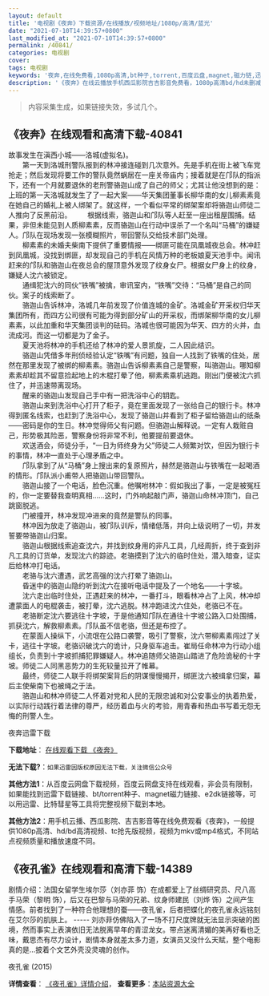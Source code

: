 ```yaml
---
layout: default
title: '电视剧《夜奔》下载资源/在线播放/视频地址/1080p/高清/蓝光'
date: "2021-07-10T14:39:57+0800"
last_modified_at: "2021-07-10T14:39:57+0800"
permalink: /40841/
categories: 电视剧
cover:
tags: 电视剧
keywords: '夜奔,在线免费看,1080p高清,bt种子,torrent,百度云盘,magnet,磁力链,迅雷下载资源'
description: '《夜奔》在线云播放手机西瓜影院吉吉影音免费看，1080p高清bd/hd未删减完整版和tc抢先枪版，mkv/mp4格式，附带bt/torrent种子、magnet/磁力链、百度云盘、网盘资源迅雷下载链接'
---
```


>内容采集生成，如果链接失效，多试几个。


## 《夜奔》在线观看和高清下载-40841

故事发生在滇西小城&mdash;—洛城(虚拟名)。<br />　　第一天到洛城刑警队报到的林冲接连碰到几次意外。先是手机在街上被飞车党抢走；然后发现将要工作的警队竟然蜗居在一座关帝庙内；接着就是在邝队的指派下，还有一个月就要退休的老刑警骆迦山成了自己的师父；尤其让他没想到的是：上班的第一天洛城就发生了了一起大案&mdash;—华天集团董事长柳华南的女儿柳素素竟在她自己的婚礼上被人绑架了。就这样，一个看似平常的绑架案却将骆迦山师徒二人推向了反黑前沿。 　　根据线索，骆迦山和邝队等人赶至一座出租屋围捕。结果，非但未能见到人质柳素素，反而骆迦山在行动中误杀了一个名叫&ldquo;马桶”的嫌疑人。邝队在现场发现一张模糊照片，带回警队交给技术部门处理。<br />　　柳素素的未婚夫柴南下提供了重要情报&mdash;—绑匪可能在凤凰城夜总会。林冲赶到凤凰城，没找到绑匪，却发现自己的手机在风情万种的老板娘夏天池手中。闻讯赶来的邝队和骆迦山在夜总会的屋顶意外发现了纹身女尸。根据女尸身上的纹身，嫌疑人沈六被锁定。<br />　　通缉犯沈六的同伙“铁嘴”被擒，审讯室内，“铁嘴”交待：&ldquo;马桶”是自己的同伙。案子的线索断了。<br />　　骆迦山告诉林冲，洛城几年前发现了价值连城的金矿。洛城金矿开采权归华天集团所有，而四方公司很有可能为得到部分矿山的开采权，而绑架柳华南的女儿柳素素，以此加重和华天集团谈判的砝码。洛城也很可能因为华天、四方的火并，血流成河。而这一切都是为了金子。<br />　　夏天池将林冲的手机还给了林冲的爱人景凯旋，二人因此结识。<br />　　骆迦山凭借多年刑侦经验认定&ldquo;铁嘴”有问题，独自一人找到了铁嘴的住处，居然在那里发现了被绑的柳素素。骆迦山告诉柳素素自己是警察，叫骆迦山。哪知柳素素却趁其不留意捡起地上的木棍打晕了他，柳素素乘机逃跑。刚出门便被沈六抓住了，并迅速带离现场。<br />　　醒来的骆迦山发现自己手中有一把洗浴中心的钥匙。<br />　　骆迦山来到洗浴中心打开了柜子，竟在里面发现了一张给自己的银行卡。林冲得到匿名线索，也赶到了洗浴中心，发现了骆迦山并看到了柜子留给骆迦山的纸条&mdash;—密码是你的生日。林冲觉得师父有问题。但骆迦山解释说。一定有人栽赃自己，形势极其险恶，警察身份将非常不利，他要提前要退休。<br />　　欢送酒会，师徒分手，&ldquo;一日为师终身为父&rdquo;师徒二人频繁对饮，但因为银行卡的事情，林冲一直处于心理矛盾之中。<br />　　邝队拿到了从“马桶”身上搜出来的复原照片，赫然是骆迦山与铁嘴在一起喝酒的情形。邝队派小甫带人把骆迦山带回警队。<br />　　骆迦山接了一个电话，脸色沉重。他嘱咐林冲：假如我出了事，一定是被冤枉的，你一定要替我查明真相……这时，门外响起敲门声，骆迦山命林冲顶门，自己跳窗脱逃。<br />　　门被撞开，林冲发现冲进来的竟然是警队的同事。<br />　　林冲因为放走了骆迦山，被邝队训斥，情绪低落，并向上级说明了一切，并发誓要带骆迦山归案。<br />　　骆迦山根据线索追查沈六，并找到纹身用的非凡工具，几经周折，终于查到非凡工具的订货单，发现沈六的踪迹。老骆摸到了沈六的临时住处，潜入暗查，证实后给林冲打电话。<br />　　老骆与沈六遭遇，武艺高强的沈六打晕了骆迦山。<br />　　昏迷中的骆迦山隐约听到沈六在接听电话中提及了一个地名&mdash;—十字坡。<br />　　沈六走出临时住处，正遇赶来的林冲，一番打斗，眼看林冲占了上风，林冲却遭蒙面人的电棍袭击，被打晕，沈六逃脱。林冲跑进沈六住处，老骆已不在。<br />　　老骆断定沈六要逃往十字坡，于是他通知邝队在通往十字坡公路入口处围捕，抓获沈六，解救柳素素。邝队虽不信老骆，但还是布控了。<br />　　在蒙面人操纵下，小流氓在公路口袭警，吸引了警察，沈六带柳素素闯过了关卡，逃往十字坡。老骆识破沈六的诡计，只身驱车追击。崔局任命林冲为行动小组组长，负责到十字坡抓捕犯罪嫌疑人。林冲追随师父骆迦山踏进了危险诡秘的十字坡。师徒二人同黑恶势力的生死较量拉开了帷幕。<br />　　最终，师徒二人联手将绑架案背后的阴谋慢慢揭开，绑匪沈六被缉拿归案，幕后主使柴南下也被绳之于法。<br />　　骆迦山和林冲师徒二人怀着对党和人民的无限忠诚和对公安事业的执着热爱，以实际行动践行着法律的尊严，经历着血与火的考验，用青春和热血书写着无怨无悔的刑警人生。


夜奔迅雷下载

**下载地址**： [在线观看下载 《夜奔》](https://www.993dy.com//vod-detail-id-11489.html) 


**无法下载?**：`如果迅雷因版权原因无法下载，关注微信公众号 `

**其他方法1**：从百度云网盘下载视频，百度云网盘支持在线观看，非会员有限制，如果能找到迅雷下载链接、bt/torrent种子、magnet磁力链接、e2dk链接等，可以用迅雷、比特彗星等工具将完整视频下载到本地。

**其他方法2**：用手机云播、西瓜影院、吉吉影音等在线免费观看《夜奔》，一般提供1080p高清、hd/bd高清视频、tc抢先版视频，视频为mkv或mp4格式，不同站点视频质量和播放速度不同。


## 《夜孔雀》在线观看和高清下载-14389

剧情介绍：法国女留学生埃尔莎（刘亦菲 饰）在成都爱上了丝绸研究员、尺八高手马荣（黎明 饰），后又在巴黎与马荣的兄弟、纹身师建民（刘烨 饰）之间产生情感。前者找到了一种符合他理想的蚕——夜孔雀，后者把蝶化的夜孔雀永远铭刻在艾尔莎的肌肤上。 ----- 刘亦菲仿佛陷入了一场不打尺度牌就无法显示突破的困境，然而事实上表演依旧无法脱离早年的青涩龙女。带点迷离清媚的美再好看也乏味，戴思杰有尽力设计，剧情本身就差太多力道，女演员又没什么天赋，整个电影真的是…披着个文艺外壳没灵魂的创作。


夜孔雀 (2015)

**详情查看**： [《夜孔雀》详情介绍](/movie/14389/)， **查看更多**：[本站资源大全](/movie/t/all/)

